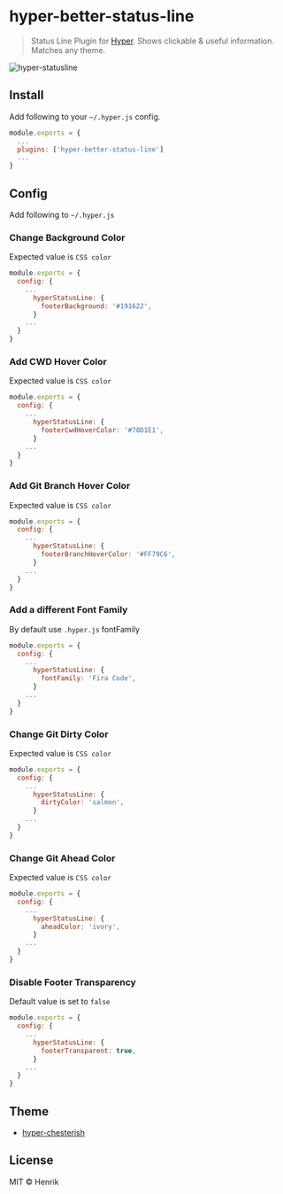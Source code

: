 # hyper-better-status-line

> Status Line Plugin for [Hyper](https://hyper.is). Shows clickable & useful information. Matches any theme.

![hyper-statusline](https://cloud.githubusercontent.com/assets/1430576/21891665/14d29070-d8d4-11e6-9e98-b12ed28be93a.png)

## Install

Add following to your `~/.hyper.js` config.

```javascript
module.exports = {
  ...
  plugins: ['hyper-better-status-line']
  ...
}
```

## Config

Add following to `~/.hyper.js`

### Change Background Color

Expected value is `CSS color`

```javascript
module.exports = {
  config: {
    ...
      hyperStatusLine: {
        footerBackground: '#191622',
      }
    ...
  }
}
```

### Add CWD Hover Color

Expected value is `CSS color`

```javascript
module.exports = {
  config: {
    ...
      hyperStatusLine: {
        footerCwdHoverColor: '#78D1E1',
      }
    ...
  }
}
```

### Add Git Branch Hover Color

Expected value is `CSS color`

```javascript
module.exports = {
  config: {
    ...
      hyperStatusLine: {
        footerBranchHoverColor: '#FF79C6',
      }
    ...
  }
}
```

### Add a different Font Family

By default use `.hyper.js` fontFamily

```javascript
module.exports = {
  config: {
    ...
      hyperStatusLine: {
        fontFamily: 'Fira Code',
      }
    ...
  }
}
```

### Change Git Dirty Color

Expected value is `CSS color`

```javascript
module.exports = {
  config: {
    ...
      hyperStatusLine: {
        dirtyColor: 'salmon',
      }
    ...
  }
}
```

### Change Git Ahead Color

Expected value is `CSS color`

```javascript
module.exports = {
  config: {
    ...
      hyperStatusLine: {
        aheadColor: 'ivory',
      }
    ...
  }
}
```

### Disable Footer Transparency

Default value is set to `false`

```javascript
module.exports = {
  config: {
    ...
      hyperStatusLine: {
        footerTransparent: true,
      }
    ...
  }
}
```

## Theme

* [hyper-chesterish](https://github.com/henrikdahl/hyper-chesterish)

## License

MIT © Henrik
